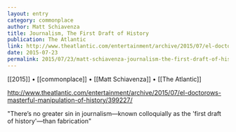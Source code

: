 ```yaml
---
layout: entry
category: commonplace
author: Matt Schiavenza
title: Journalism, The First Draft of History
publication: The Atlantic
link: http://www.theatlantic.com/entertainment/archive/2015/07/el-doctorows-masterful-manipulation-of-history/399227/
date: 2015-07-23
permalink: 2015/07/23/matt-schiavenza-journalism-the-first-draft-of-history
---
```


[[2015]] • [[commonplace]] • [[Matt Schiavenza]] • [[The Atlantic]] 

http://www.theatlantic.com/entertainment/archive/2015/07/el-doctorows-masterful-manipulation-of-history/399227/

"There’s no greater sin in journalism—known colloquially as the 'first draft of history'—than fabrication"


